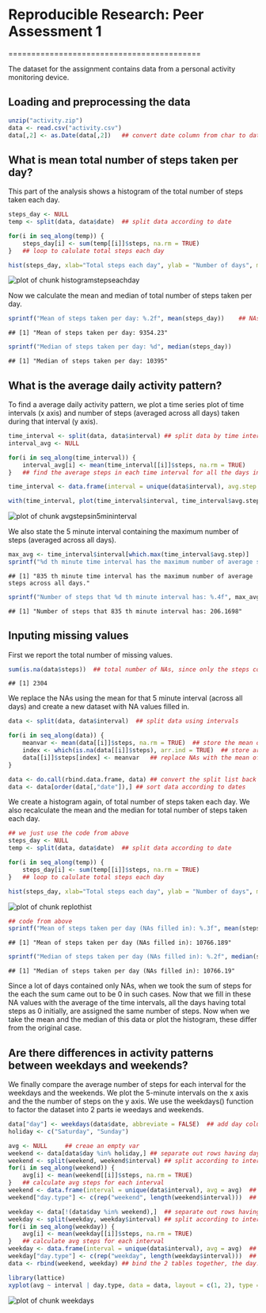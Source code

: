 # Reproducible Research: Peer Assessment 1
==========================================

The dataset for the assignment contains data from a personal activity monitoring device.
## Loading and preprocessing the data


```r
unzip("activity.zip")
data <- read.csv("activity.csv")
data[,2] <- as.Date(data[,2])   ## convert date column from char to date type
```

## What is mean total number of steps taken per day?

This part of the analysis shows a histogram of the total number of steps taken each day.


```r
steps_day <- NULL
temp <- split(data, data$date)  ## split data according to date

for(i in seq_along(temp)) {
    steps_day[i] <- sum(temp[[i]]$steps, na.rm = TRUE)
}   ## loop to calulate total steps each day

hist(steps_day, xlab="Total steps each day", ylab = "Number of days", main = "Histogram of total number of steps each day", col = "red", breaks = 25, xlim = c(0, 25000))
```

![plot of chunk histogramstepseachday](figure/histogramstepseachday.png) 

Now we calculate the mean and median of total number of steps taken per day.


```r
sprintf("Mean of steps taken per day: %.2f", mean(steps_day))    ## NAs already removed while calculating total steps per day
```

```
## [1] "Mean of steps taken per day: 9354.23"
```

```r
sprintf("Median of steps taken per day: %d", median(steps_day))
```

```
## [1] "Median of steps taken per day: 10395"
```

## What is the average daily activity pattern?

To find a average daily activity pattern, we plot a time series plot of time intervals (x axis) and number of steps (averaged across all days) taken during that interval (y axis).


```r
time_interval <- split(data, data$interval) ## split data by time interval
interval_avg <- NULL

for(i in seq_along(time_interval)) {
    interval_avg[i] <- mean(time_interval[[i]]$steps, na.rm = TRUE)
}   ## find the average steps in each time interval for all the days in dataset, remove NAs

time_interval <- data.frame(interval = unique(data$interval), avg.step = interval_avg)  ## create new dataframe by retaining the interval column and adding the average column

with(time_interval, plot(time_interval$interval, time_interval$avg.step, type = "l", col = "aquamarine4", xlab = "5 minute time intervals", ylab = "Average number of steps", main = "Plot showing average number of steps taken during different time intervals", xlim = c(0, 2500)))
```

![plot of chunk avgstepsin5mininterval](figure/avgstepsin5mininterval.png) 

We also state the 5 minute interval containing the maximum number of steps (averaged across all days).


```r
max_avg <- time_interval$interval[which.max(time_interval$avg.step)]    ## we find the index of the maximum value and then print the max value
sprintf("%d th minute time interval has the maximum number of average steps across all days.", max_avg)
```

```
## [1] "835 th minute time interval has the maximum number of average steps across all days."
```

```r
sprintf("Number of steps that %d th minute interval has: %.4f", max_avg, time_interval$avg.step[which.max(time_interval$avg.step)])
```

```
## [1] "Number of steps that 835 th minute interval has: 206.1698"
```

## Inputing missing values

First we report the total number of missing values.


```r
sum(is.na(data$steps))  ## total number of NAs, since only the steps column has missing values
```

```
## [1] 2304
```


We replace the NAs using the mean for that 5 minute interval (across all days) and create a new dataset with NA values filled in.


```r
data <- split(data, data$interval)  ## split data using intervals

for(i in seq_along(data)) {
    meanvar <- mean(data[[i]]$steps, na.rm = TRUE)  ## store the mean of the interval, NAs removed
    index <- which(is.na(data[[i]]$steps), arr.ind = TRUE)  ## store array index of missing values
    data[[i]]$steps[index] <- meanvar   ## replace NAs with the mean of the interval to which they belong
}

data <- do.call(rbind.data.frame, data) ## convert the split list back to data frame
data <- data[order(data[,"date"]),] ## sort data according to dates
```

We create a histogram again, of total number of steps taken each day. We also recalculate the mean and the median for total number of steps taken each day.


```r
## we just use the code from above
steps_day <- NULL
temp <- split(data, data$date)  ## split data according to date

for(i in seq_along(temp)) {
    steps_day[i] <- sum(temp[[i]]$steps, na.rm = TRUE)
}   ## loop to calulate total steps each day

hist(steps_day, xlab="Total steps each day", ylab = "Number of days", main = "Histogram of total number of steps each day", col = "red", breaks = 25, xlim = c(0, 25000), ylim = c(0, 20))
```

![plot of chunk replothist](figure/replothist.png) 


```r
## code from above
sprintf("Mean of steps taken per day (NAs filled in): %.3f", mean(steps_day))    
```

```
## [1] "Mean of steps taken per day (NAs filled in): 10766.189"
```

```r
sprintf("Median of steps taken per day (NAs filled in): %.2f", median(steps_day))
```

```
## [1] "Median of steps taken per day (NAs filled in): 10766.19"
```

Since a lot of days contained only NAs, when we took the sum of steps for the each the sum came out to be 0 in such cases. Now that we fill in these NA values with the average of the time intervals, all the days having total steps as 0 initially, are assigned the same number of steps. Now when we take the mean and the median of this data or plot the histogram, these differ from the original case.

## Are there differences in activity patterns between weekdays and weekends?

We finally compare the average number of steps for each interval for the weekdays and the weekends. We plot the 5-minute intervals on the x axis and the the number of steps on the y axis. We use the weekdays() function to factor the dataset into 2 parts ie weedays and weekends. 


```r
data["day"] <- weekdays(data$date, abbreviate = FALSE)  ## add day column
holiday <- c("Saturday", "Sunday")

avg <- NULL     ## creae an empty var
weekend <- data[data$day %in% holiday,] ## separate out rows having days in weekend
weekend <- split(weekend, weekend$interval) ## split according to interval_avg
for(i in seq_along(weekend)) {
    avg[i] <- mean(weekend[[i]]$steps, na.rm = TRUE)
}   ## calculate avg steps for each interval
weekend <- data.frame(interval = unique(data$interval), avg = avg)  ## new data frame with interval and steps as column
weekend["day.type"] <- c(rep("weekend", length(weekend$interval)))  ## new column added, filled with value of weekend

weekday <- data[!(data$day %in% weekend),]  ## separate out rows having days in weekdays
weekday <- split(weekday, weekday$interval) ## split according to interval_avg
for(i in seq_along(weekday)) {
    avg[i] <- mean(weekday[[i]]$steps, na.rm = TRUE)
}   ## calculate avg steps for each interval
weekday <- data.frame(interval = unique(data$interval), avg = avg)  ## new data frame with interval and steps as column
weekday["day.type"] <- c(rep("weekday", length(weekday$interval)))  ## new column added, filled with value of weekend
data <- rbind(weekend, weekday) ## bind the 2 tables together, the day.type column identifies the weekday and weekend data

library(lattice)
xyplot(avg ~ interval | day.type, data = data, layout = c(1, 2), type = "l", xlab = "Interval", ylab = "Number of steps")   ## plot using lattice type, separate on weekdays and weekends
```

![plot of chunk weekdays](figure/weekdays.png) 

